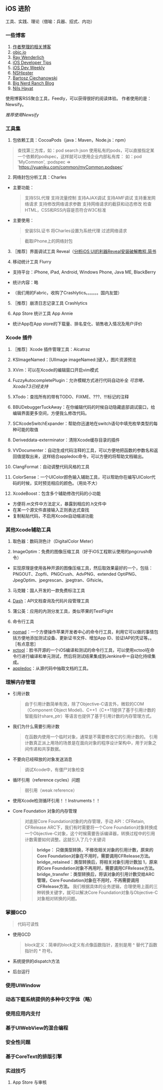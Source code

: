 ## iOS 进阶

工具、实践、理论（借喻：兵器、招式、内功）

### 一些博客

1. [作者整理的相关博客](https://github.com/tangqiaoboy/iOSBlogCN)
2. [objc.io](http://www.objc.io/)
3. [Ray Wenderlich](http://www.raywenderlich.com)
4. [iOS Developer Tips](http://iosdevelopertips.com)
5. [iOS Dev Weekly](http://iosdevweekly.com)
6. [NSHipster](http://nshipster.com/)
7. [Bartosz Ciechanowski](http://ciechanowski.me)
8. [Big Nerd Ranch Blog](http://blog.bignerdranch.com)
9. [Nils Hayat](http://nilsou.com)

使用博客RSS聚合工具，Feedly，可以获得很好的阅读体验。
作者使用的是：Newsify。

*推荐使用Newsify*

### 工具集

1. 包依赖工具：CocoaPods（java：Maven，Node.js：npm）
  > 查找第三方库，如：pod search json
  > 使用私有的pods，可以直接指定某一个依赖的podspec，这样就可以使用企业内部私有库：
  如：pod 'MyCommon', :podspec => 'https://yuaniku.com/common/myCommon.podspec'

2. 网络封包分析工具：Charles
  * 主要功能：
    > 支持SSL代理
    > 支持流量控制
    > 支持AJAX调试
    > 支持AMF调试
    > 支持重发网络请求
    > 支持修改网络请求参数
    > 支持网络请求的截获和动态修改
    > 检查HTML，CSS和RSS内容是否符合W3C标准

  * 主要使用：
    > 安装SSL证书
    > 将Charles设置为系统代理
    > 过滤网络请求

    > 截取iPhone上的网络封包

3. ［推荐］界面调试工具 Reveal（[分析iOS UI的利器Reveal安装破解教程.简书](http://www.jianshu.com/p/0cc7089143a3)

4. 移动统计工具 Flurry
  * 支持平台：iPhone, iPad, Android, Windows Phone, Java ME, BlackBerry
  * 统计内容：略

  * （我们用的Fabric，收购了Crashlytics。。。。。。国内友盟）

5. ［推荐］崩溃日志记录工具 Crashlytics

6. App Store 统计工具 App Annie
  * 统计App在App store的下载量、排名变化、销售收入情况及用户评价

### Xcode 插件

1. ［推荐］Xcode 插件管理工具：Alcatraz

2. KSImageNamed：[UIImage imageNamed:]键入，图片资源预览

3. XVim：可以在Xcode的编辑窗口开启vim模式

4. FuzzyAutocompletePlugin：允许模糊方式进行代码自动补全
*可忽略，Xcode7.3已经支持*

5. XTodo：查找所有的带有TODO、FIXME、???、!!!标记的注释

6. BBUDebuggerTuckAway：在你编辑代码的时候自动隐藏底部调试窗口，给编辑界面更多空间，方便我么修改代码。

7. SCXcodeSwitchExpander：帮助你迅速地在switch语句中填充枚举类型的每种可能的取值

8. Deriveddata-exterminator：清除Xcode缓存目录的插件

9. VVDocumenter：自动生成代码注释的工具，可以方便地把函数的参数名和返回值提取出来，这样结合appledoc命令，可以方便的将帮助文档输出。

10. ClangFormat：自动调整代码风格的工具

11. ColorSense：一个UIColor颜色输入辅助工具，可以帮助你在编写UIColor代码的时候，实时预览相应的颜色。（用处不大）

12. XcodeBoost：包含多个辅助修改代码的小功能
  * 方便将.m文件中方法定义，暴露到相应的.h文件中
  * 在某一个源文件直接输入正则表达式查找
  * 复制粘贴代码，不启用Xcode自动缩进功能

### 其他Xcode辅助工具

1. 取色器：数码测色计（DigitalColor Meter）

2. ImageOptim：免费的图像压缩工具（好于iOS工程默认使用的pngcrush命令）
  * 实现原理是使用各种开源的图像压缩工具，然后取效果最好的一个，包括：PNGOUT、Zopfli、PNGCrush、AdvPNG、extended OptiPNG、JpegOptim、jpegrescan、jpegtran、Gifsicle。

3. 马克鳗：国人开发的一款免费标注工具

4. [Dash](http://kapeli.com/dash)：API文档查询及代码片段管理工具

5. 蒲公英：应用的内测分发工具，类似苹果的TestFlight

6. 命令行工具
  * [nomad](http://nomad-cli.com)：一个方便操作苹果开发者中心的命令行工具，利用它可以做的事情包括方便地添加测试设备、更新证书文件、增加App ID、验证IAP的凭证等。。［有点意思］
  * [xctool](http://github.com/facebook/xctool)：脸书开源的一个iOS编译和测试的命令行工具，可以使用xctool在命令行进行编译和单元测试，然后将测试结果集成到Jenkins中＝自动化持续集成。
  * [appledoc](https://github.com/tomaz/appledoc)：从源代码中抽取文档的工具。

### 理解内存管理

* 引用计数
  > 由于引用计数简单有效，除了Objective-C语言外，微软的COM（Component Object Model)、C++1（C++11提供了基于引用计数的智能指针share_ptr）等语言也提供了基于引用计数的内存管理方式。

* 我们为什么需要引用计数
  > 在函数内使用一个临时对象，通常是不需要修改它的引用计数的。
  > 引用计数真正派上用场的场景是在面向对象的程序设计架构中，用于对象之间传递和共享数据。

* 不要向已经释放的对象发送消息
  > 调试Xcode中，有僵尸对象检查

* 循环引用（reference cycles）问题
  > 弱引用（weak reference）

* 使用Xcode检测循环引用！！Instruments！！

* Core Foundation 对象的内存管理
  > 对底层Core Foundation对象的内存管理，手动
  > API：CFRetain, CFRelease
  > ARC下，我们有时需要将一个Core Foundation对象转换成一个Objective-C对象，这个时候需要告诉编译器，转换过程中的引用计数需要如何调整。这就引入了几个关键词
  >> __bridge： 只做类型转换，不修改相关对象的引用计数，原来的Core Foundation对象在不用时，需要调用CFRelease方法。__
  >> __bridge_retained：类型转换后，将相关对象引用计数加 1，原来的Core Foundation对象不再用时，需要调用CFRelease方法。__
  >> __bridge_transfer：类型转换后，将该对象的引用计数交给ARC管理，Core Foundation对象在不用时，不再需要调用CFRelease方法。__
  我们根据具体的业务逻辑，合理使用上面的三种转换关键字，就可以解决Core Foundation对象与Objective-C对象相对转换的问题。

### 掌握GCD
  > 代码可读性

* 使用GCD
  > block定义：简单的block定义有点像函数指针，差别是用 ^ 替代了函数指针的 * 符号。

* 系统提供的dispatch方法

* 后台运行
  >


### 使用UIWindow


### 动态下载系统提供的多种中文字体（略）

### 使用应用内支付

### 基于UIWebView的混合编程

### 安全性问题


### 基于CoreText的排版引擎

### 实战技巧

1. App Store 与审核
